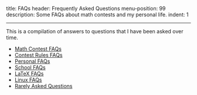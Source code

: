 title: FAQs
header: Frequently Asked Questions
menu-position: 99
description: Some FAQs about math contests and my personal life.
indent: 1

---

This is a compilation of answers to questions that I have been asked over time.

- [Math Contest FAQs](faq-contest.html)
- [Contest Rules FAQs](faq-rules.html)
- [Personal FAQs](faq-personal.html)
- [School FAQs](faq-school.html)
- [LaTeX FAQs](faq-latex.html)
- [Linux FAQs](faq-linux.html)
- [Rarely Asked Questions](faq-raqs.html)
